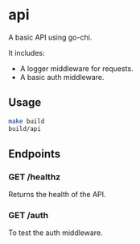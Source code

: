 # api

A basic API using go-chi.

It includes:

- A logger middleware for requests.
- A basic auth middleware.

## Usage

```bash
make build
build/api
```

## Endpoints

### GET /healthz

Returns the health of the API.

### GET /auth

To test the auth middleware.
